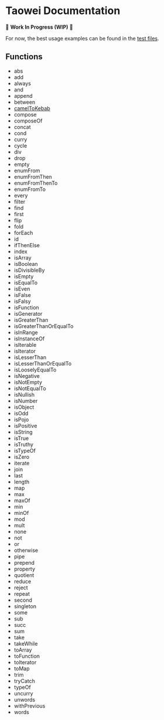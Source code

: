 # Taowei Documentation

🚧 **Work In Progress (WIP)** 🚧

For now, the best usage examples can be found in the [test files](/test).

## Functions

- abs
- add
- always
- and
- append
- between
- [camelToKebab](/docs/camelToKebab.md)
- compose
- composeOf
- concat
- cond
- curry
- cycle
- div
- drop
- empty
- enumFrom
- enumFromThen
- enumFromThenTo
- enumFromTo
- every
- filter
- find
- first
- flip
- fold
- forEach
- id
- ifThenElse
- index
- isArray
- isBoolean
- isDivisibleBy
- isEmpty
- isEqualTo
- isEven
- isFalse
- isFalsy
- isFunction
- isGenerator
- isGreaterThan
- isGreaterThanOrEqualTo
- isInRange
- isInstanceOf
- isIterable
- isIterator
- isLesserThan
- isLesserThanOrEqualTo
- isLooselyEqualTo
- isNegative
- isNotEmpty
- isNotEqualTo
- isNullish
- isNumber
- isObject
- isOdd
- isPojo
- isPositive
- isString
- isTrue
- isTruthy
- isTypeOf
- isZero
- iterate
- join
- last
- length
- map
- max
- maxOf
- min
- minOf
- mod
- mult
- none
- not
- or
- otherwise
- pipe
- prepend
- property
- quotient
- reduce
- reject
- repeat
- second
- singleton
- some
- sub
- succ
- sum
- take
- takeWhile
- toArray
- toFunction
- toIterator
- toMap
- trim
- tryCatch
- typeOf
- uncurry
- unwords
- withPrevious
- words

